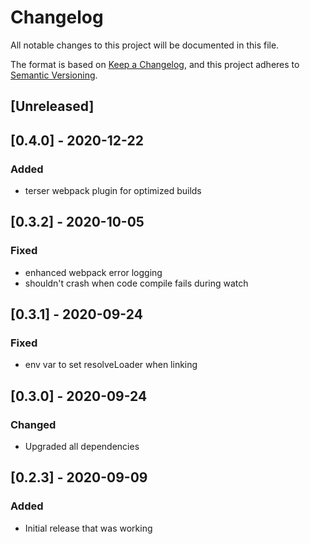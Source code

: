 # Changelog
All notable changes to this project will be documented in this file.

The format is based on [Keep a Changelog](https://keepachangelog.com/en/1.0.0/),
and this project adheres to [Semantic Versioning](https://semver.org/spec/v2.0.0.html).

## [Unreleased]

## [0.4.0] - 2020-12-22
### Added
- terser webpack plugin for optimized builds

## [0.3.2] - 2020-10-05
### Fixed
- enhanced webpack error logging
- shouldn't crash when code compile fails during watch

## [0.3.1] - 2020-09-24
### Fixed
- env var to set resolveLoader when linking

## [0.3.0] - 2020-09-24
### Changed
- Upgraded all dependencies

## [0.2.3] - 2020-09-09
### Added
- Initial release that was working
